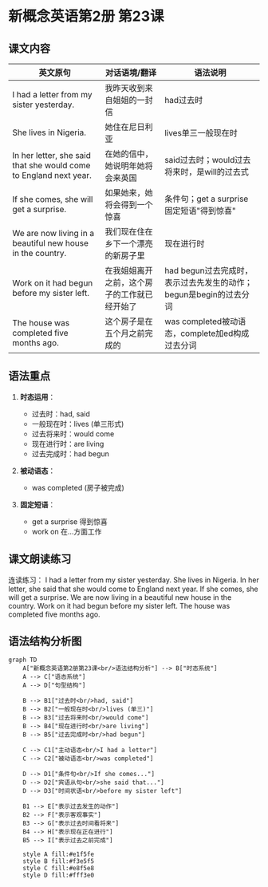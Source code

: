# 新概念英语第2册 第23课

## 课文内容

| 英文原句 | 对话语境/翻译 | 语法说明 |
|---------|-------------|---------|
| I had a letter from my sister yesterday. | 我昨天收到来自姐姐的一封信 | had过去时 |
| She lives in Nigeria. | 她住在尼日利亚 | lives单三一般现在时 |
| In her letter, she said that she would come to England next year. | 在她的信中，她说明年她将会来英国 | said过去时；would过去将来时，是will的过去式 |
| If she comes, she will get a surprise. | 如果她来，她将会得到一个惊喜 | 条件句；get a surprise固定短语"得到惊喜" |
| We are now living in a beautiful new house in the country. | 我们现在住在乡下一个漂亮的新房子里 | 现在进行时 |
| Work on it had begun before my sister left. | 在我姐姐离开之前，这个房子的工作就已经开始了 | had begun过去完成时，表示过去先发生的动作；begun是begin的过去分词 |
| The house was completed five months ago. | 这个房子是在五个月之前完成的 | was completed被动语态，complete加ed构成过去分词 |

## 语法重点

1. **时态运用**：
   - 过去时：had, said
   - 一般现在时：lives (单三形式)
   - 过去将来时：would come
   - 现在进行时：are living
   - 过去完成时：had begun

2. **被动语态**：
   - was completed (房子被完成)

3. **固定短语**：
   - get a surprise 得到惊喜
   - work on 在...方面工作

## 课文朗读练习

连读练习：
I had a letter from my sister yesterday. She lives in Nigeria. In her letter, she said that she would come to England next year. If she comes, she will get a surprise. We are now living in a beautiful new house in the country. Work on it had begun before my sister left. The house was completed five months ago.

## 语法结构分析图

```mermaid
graph TD
    A["新概念英语第2册第23课<br/>语法结构分析"] --> B["时态系统"]
    A --> C["语态系统"]
    A --> D["句型结构"]
    
    B --> B1["过去时<br/>had, said"]
    B --> B2["一般现在时<br/>lives (单三)"]
    B --> B3["过去将来时<br/>would come"]
    B --> B4["现在进行时<br/>are living"]
    B --> B5["过去完成时<br/>had begun"]
    
    C --> C1["主动语态<br/>I had a letter"]
    C --> C2["被动语态<br/>was completed"]
    
    D --> D1["条件句<br/>If she comes..."]
    D --> D2["宾语从句<br/>she said that..."]
    D --> D3["时间状语<br/>before my sister left"]
    
    B1 --> E["表示过去发生的动作"]
    B2 --> F["表示客观事实"]
    B3 --> G["表示过去时间看将来"]
    B4 --> H["表示现在正在进行"]
    B5 --> I["表示过去之前完成"]
    
    style A fill:#e1f5fe
    style B fill:#f3e5f5
    style C fill:#e8f5e8
    style D fill:#fff3e0
```
